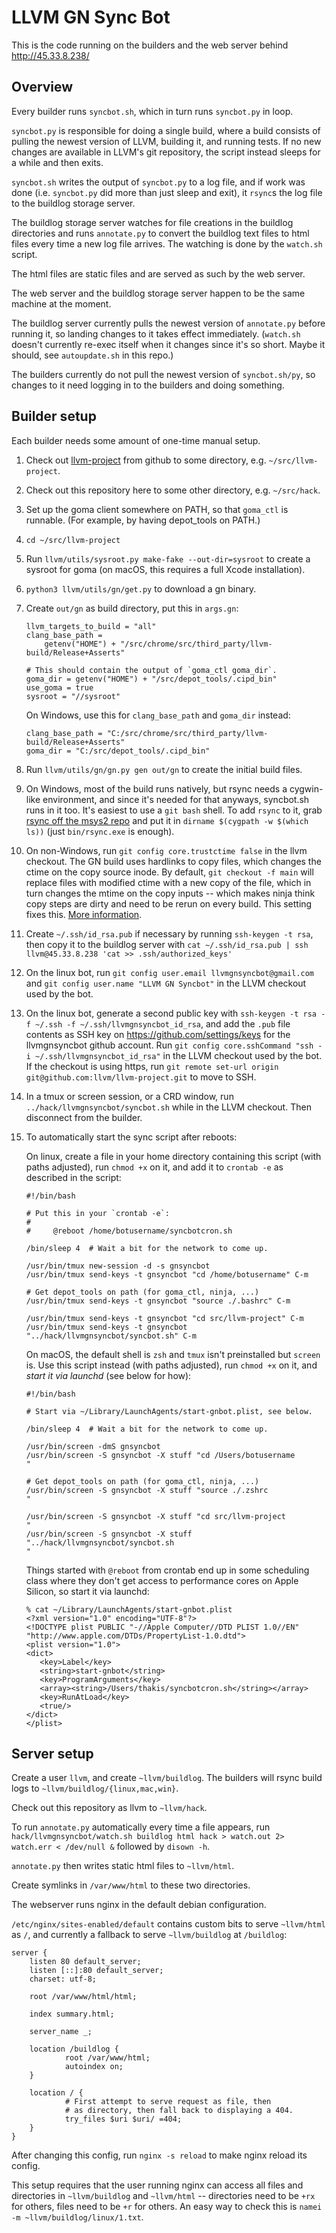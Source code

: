 LLVM GN Sync Bot
================

This is the code running on the builders and the web server behind
http://45.33.8.238/


Overview
--------

Every builder runs `syncbot.sh`, which in turn runs `syncbot.py` in loop.

`syncbot.py` is responsible for doing a single build, where a build consists
of pulling the newest version of LLVM, building it, and running tests. If
no new changes are available in LLVM's git repository, the script instead
sleeps for a while and then exits.

`syncbot.sh` writes the output of `syncbot.py` to a log file, and if work
was done (i.e. `syncbot.py` did more than just sleep and exit), it `rsync`s
the log file to the buildlog storage server.

The buildlog storage server watches for file creations in the buildlog
directories and runs `annotate.py` to convert the buildlog text files to
html files every time a new log file arrives. The watching is done by the
`watch.sh` script.

The html files are static files and are served as such by the web server.

The web server and the buildlog storage server happen to be the same machine
at the moment.

The buildlog server currently pulls the newest version of `annotate.py` before
running it, so landing changes to it takes effect immediately. (`watch.sh`
doesn't currently re-exec itself when it changes since it's so short. Maybe
it should, see `autoupdate.sh` in this repo.)

The builders currently do not pull the newest version of `syncbot.sh/py`, so
changes to it need logging in to the builders and doing something.

Builder setup
-------------

Each builder needs some amount of one-time manual setup.

1. Check out [llvm-project](https://github.com/llvm/llvm-project/) from github
   to some directory, e.g. `~/src/llvm-project`.

1. Check out this repository here to some other directory, e.g. `~/src/hack`.

1. Set up the goma client somewhere on PATH, so that `goma_ctl` is runnable.
   (For example, by having depot\_tools on PATH.)

1. `cd ~/src/llvm-project`

1. Run `llvm/utils/sysroot.py make-fake --out-dir=sysroot` to create a sysroot
   for goma (on macOS, this requires a full Xcode installation).

1. `python3 llvm/utils/gn/get.py` to download a gn binary.

1. Create `out/gn` as build directory, put this in `args.gn`:

       llvm_targets_to_build = "all"
       clang_base_path =
           getenv("HOME") + "/src/chrome/src/third_party/llvm-build/Release+Asserts"

       # This should contain the output of `goma_ctl goma_dir`.
       goma_dir = getenv("HOME") + "/src/depot_tools/.cipd_bin"
       use_goma = true
       sysroot = "//sysroot"

   On Windows, use this for `clang_base_path` and `goma_dir` instead:

       clang_base_path = "C:/src/chrome/src/third_party/llvm-build/Release+Asserts"
       goma_dir = "C:/src/depot_tools/.cipd_bin"

1. Run `llvm/utils/gn/gn.py gen out/gn` to create the initial build files.

1. On Windows, most of the build runs natively, but rsync needs a cygwin-like
   environment, and since it's needed for that anyways, syncbot.sh runs in it
   too. It's easiest to use a `git bash` shell. To add `rsync` to it, grab
   [rsync off the msys2 repo][rsync] and put it in
   `dirname $(cygpath -w $(which ls))` (just `bin/rsync.exe` is enough).

1. On non-Windows, run `git config core.trustctime false` in the llvm checkout.
   The GN build uses hardlinks to copy files, which changes the ctime on the
   copy source inode. By default, `git checkout -f main` will replace files
   with modified ctime with a new copy of the file, which in turn changes the
   mtime on the copy inputs -- which makes ninja think copy steps are dirty
   and need to be rerun on every build. This setting fixes this.
   [More information][1].

1. Create `~/.ssh/id_rsa.pub` if necessary by running `ssh-keygen -t rsa`, then
   copy it to the buildlog server with
   `cat ~/.ssh/id_rsa.pub | ssh llvm@45.33.8.238 'cat >> .ssh/authorized_keys'`

1. On the linux bot, run `git config user.email llvmgnsyncbot@gmail.com` and
   `git config user.name "LLVM GN Syncbot"` in the LLVM checkout used by the
   bot.

1. On the linux bot, generate a second public key with
   `ssh-keygen -t rsa -f ~/.ssh -f ~/.ssh/llvmgnsyncbot_id_rsa`, and add the
   `.pub` file contents as SSH key on https://github.com/settings/keys for
   the llvmgnsyncbot github account. Run
   `git config core.sshCommand "ssh -i ~/.ssh/llvmgnsyncbot_id_rsa"` in the LLVM
   checkout used by the bot. If the checkout is using https, run
   `git remote set-url origin git@github.com:llvm/llvm-project.git` to move
   to SSH.

1. In a tmux or screen session, or a CRD window, run `../hack/llvmgnsyncbot/syncbot.sh`
   while in the LLVM checkout. Then disconnect from the builder.

1. To automatically start the sync script after reboots:

   On linux, create a file    in your home directory containing this script
   (with paths adjusted), run `chmod +x` on it, and add it to `crontab -e`
   as described in the script:

       #!/bin/bash

       # Put this in your `crontab -e`:
       #
       #     @reboot /home/botusername/syncbotcron.sh

       /bin/sleep 4  # Wait a bit for the network to come up.

       /usr/bin/tmux new-session -d -s gnsyncbot
       /usr/bin/tmux send-keys -t gnsyncbot "cd /home/botusername" C-m

       # Get depot_tools on path (for goma_ctl, ninja, ...)
       /usr/bin/tmux send-keys -t gnsyncbot "source ./.bashrc" C-m

       /usr/bin/tmux send-keys -t gnsyncbot "cd src/llvm-project" C-m
       /usr/bin/tmux send-keys -t gnsyncbot "../hack/llvmgnsyncbot/syncbot.sh" C-m
       
   On macOS, the default shell is `zsh` and `tmux` isn't preinstalled but `screen` is.
   Use this script instead (with paths adjusted), run `chmod +x` on it, and
   _start it via launchd_ (see below for how):

       #!/bin/bash
         
       # Start via ~/Library/LaunchAgents/start-gnbot.plist, see below.
       
       /bin/sleep 4  # Wait a bit for the network to come up.
     
       /usr/bin/screen -dmS gnsyncbot
       /usr/bin/screen -S gnsyncbot -X stuff "cd /Users/botusername
       " 
     
       # Get depot_tools on path (for goma_ctl, ninja, ...)
       /usr/bin/screen -S gnsyncbot -X stuff "source ./.zshrc
       "
     
       /usr/bin/screen -S gnsyncbot -X stuff "cd src/llvm-project
       " 
       /usr/bin/screen -S gnsyncbot -X stuff "../hack/llvmgnsyncbot/syncbot.sh
       "

   Things started with `@reboot` from crontab end up in some scheduling class
   where they don't get access to performance cores on Apple Silicon, so start it
   via launchd:

       % cat ~/Library/LaunchAgents/start-gnbot.plist 
       <?xml version="1.0" encoding="UTF-8"?>
       <!DOCTYPE plist PUBLIC "-//Apple Computer//DTD PLIST 1.0//EN" "http://www.apple.com/DTDs/PropertyList-1.0.dtd">
       <plist version="1.0">
       <dict>
          <key>Label</key>
          <string>start-gnbot</string>
          <key>ProgramArguments</key>
          <array><string>/Users/thakis/syncbotcron.sh</string></array>
          <key>RunAtLoad</key>
          <true/>
       </dict>
       </plist>

[1]: https://docs.google.com/document/d/1rRL-rWDyL0Nwr6SdQTkh1tf5kYcjDoJwKhHs8WJHQSc/
[rsync]: http://repo.msys2.org/msys/x86_64/rsync-3.1.2-2-x86_64.pkg.tar.xz

Server setup
------------

Create a user `llvm`, and create `~llvm/buildlog`. The builders will rsync build
logs to `~llvm/buildlog/{linux,mac,win}`.

Check out this repository as llvm to `~llvm/hack`.

To run `annotate.py` automatically every time a file appears, run
`hack/llvmgnsyncbot/watch.sh buildlog html hack > watch.out 2> watch.err < /dev/null &`
followed by `disown -h`.

`annotate.py` then writes static html files to `~llvm/html`.

Create symlinks in `/var/www/html` to these two directories.

The webserver runs nginx in the default debian configuration.

`/etc/nginx/sites-enabled/default` contains custom bits to serve `~llvm/html`
as `/`, and currently a fallback to serve `~llvm/buildlog` at `/buildlog`:

    server {
        listen 80 default_server;
        listen [::]:80 default_server;
        charset: utf-8;

        root /var/www/html/html;

        index summary.html;

        server_name _;

        location /buildlog {
                root /var/www/html;
                autoindex on;
        }

        location / {
                # First attempt to serve request as file, then
                # as directory, then fall back to displaying a 404.
                try_files $uri $uri/ =404;
        }
    }

After changing this config, run `nginx -s reload` to make nginx reload its
config.

This setup requires that the user running nginx can access all files and
directories in `~llvm/buildlog` and `~llvm/html` -- directories need to be
`+rx` for others, files need to be `+r` for others. An easy way to check this
is `namei -m ~llvm/buildlog/linux/1.txt`.
